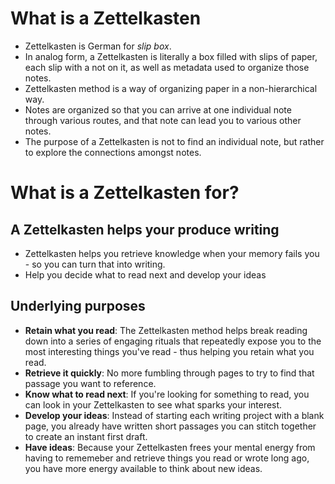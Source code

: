 # What is a Zettelkasten

- Zettelkasten is German for *slip box*.
- In analog form, a Zettelkasten is literally a box filled with slips of paper, each slip with a not on it, as well as metadata used to organize those notes.
- Zettelkasten method is a way of organizing paper in a non-hierarchical way.
- Notes are organized so that you can arrive at one individual note through various routes, and that note can lead you to various other notes.
- The purpose of a Zettelkasten is not to find an individual note, but rather to explore the connections amongst notes.

# What is a Zettelkasten for?

## A Zettelkasten helps your produce writing

- Zettelkasten helps you retrieve knowledge when your memory fails you - so you can turn that into writing.
- Help you decide what to read next and develop your ideas

## Underlying purposes

- **Retain what you read**: The Zettelkasten method helps break reading down into a series of engaging rituals that repeatedly expose you to the most interesting things you've read - thus helping you retain what you read.
- **Retrieve it quickly**: No more fumbling through pages to try to find that passage you want to reference. 	
- **Know what to read next**: If you're looking for something to read, you can look in your Zettelkasten to see what sparks your interest.
- **Develop your ideas**: Instead of starting each writing project with a blank page, you already have written short passages you can stitch together to create an instant first draft.
- **Have ideas**: Because your Zettelkasten frees your mental energy from having to rememeber and retrieve things you read or wrote long ago, you have more energy available to think about new ideas.

